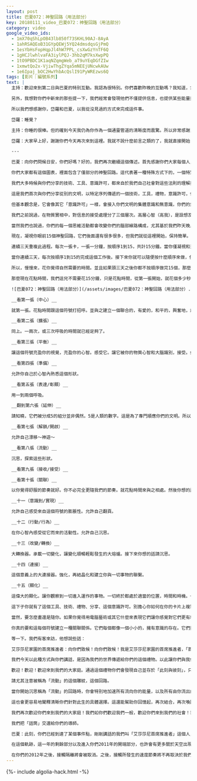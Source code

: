```yaml
---
layout: post
title: 巴夏072：神聖回路（用法部分）
key: 20180111_video_巴夏072：神聖回路（用法部分）
category: video
google_video_ids:
  - 1mX70qShLpOB43lb850f73SKHL90AJ-8AyA
  - 1ahRSAQEoB31GYpQEWj5YQ24dmsdqsGjPmQ
  - 1esYbHsFopHqpJl4hW7PPL_csXwGzYnTF6Q
  - 1gHCJlwhlvaFA3iylPQJ-3hb2qM7ksXwpPQ
  - 1tO9PBDC1K1aqNZqmgWeb_aT9uYEqDGfZIw
  - 1xmwtQo2x-VjiwThgZYqa5mNEEjUNcwkAUw
  - 1e6Ipaj_bOC2HwYhbAcQslI91PyWREzws6Q
tags: [影片｜編號系列]
text: |
  主持：歡迎來到第二日與巴夏的特別互動。我認為很特別。你們喜歡昨晚的互動嗎？我知道，岱羅將巴夏的訊息傳述得如此清晰，令人驚嘆。並且很多時候，不知道你們如何，當他說到某些話，我會覺得「是啊～，當然！這很合理啊。」當然這些信息部分是很新式與前沿的。所以，感謝大家來參加巴夏的通靈會。

  另外，我想對你們中新來的那些提一下，我們經常會發現他們不僅提供信息，也提供某些能量振頻。那些振頻是針對你個人設計的，針對你在人身旅途的此階段所需。所以這對個人是很有後續作用的，因為你的高我能夠運用這種能量來向你提供更多信息。所以，我們希望你瞭解這通常是怎麼起作用的，為何人們能夠通過使用這些信息來進化和提高生活質量。

  所以我們想感謝你，岱羅和巴夏，以我從沒見過的方式來完成這件事。

  岱羅：睡覺？

  主持：你睡的很棒。但的確到今天我仍為你作為一個通靈管道的清晰度而震驚。所以非常感謝，大家玩開心。

  岱羅：大家早上好，謝謝你們今天再次來到這裡。我就不說什麼前言之類的了，我就直接開始「睡覺」了哈。和巴夏玩開心，回見。

  ---

  巴夏：向你們問候日安，你們好嗎？好的，我們再次繼續這個傳述。首先感謝你們大家每個人，以誠摯的感激，感謝與我們共同創造這些互動。這允許我們的雙方的實相在構造上能夠產生某些振動頻率的改變。這次傳述是關於你們稱為的「神聖回路」的。

  你們大家都有這個圖表，裡面包含了僅部分的神聖回路。這代表著一種特殊方式下的，一個特別的工具，技術，反映性觀念。

  我們大多時候與你們分享的技術、工具、意識許可，都來自於我們自己社會對這些法則的理解與實踐。我們在我們的社會承襲和掌握了這個理念。這個特別的技術，被造化中其它的社會作為禮物傳遞給了我們。我們只會追溯一下那些雖不是此物的源頭，但與這個互動相關的對象。這個特別的技術，曾也被天狼星系統的物質文明承襲和掌握，並傳遞給了我們稱為「第一批」的混血文明，即莎拉娜婭或者雅耶奧（Yahyel），他們又將之傳遞給我們的文明，愛莎莎尼人。現在我們將之傳遞給你們。

  這是我們首次與你們分享從別的文明，以特定序列傳遞的一個技術，工具，禮物，意識許可，你們是下一個接受它的。我們現在會對你們解說它，使它成為你們自己的東西，將之承襲和掌握入你們自己的想像力以及文明裡。所以我們一會兒會給你們一些基本的說明：如何使用這個特殊的意識許可。請知曉屆時你也許也需要用到自己的想像力，想像力是你高層心智（highermind）和物質心智（physical mind）之間的管道，也與你的靈性導師（spiritguide）、你的「同時性」（synchronicity）、你對自己為了經歷此實相而做出的選擇的理解有關。你可以依靠這些事物來掌握這種觀念，這個工具，以任何適合你們的個體與集體的方式。

  但基本觀念是，它會像其它「意識許可」一樣，會接入你們文明的集體意識和無意識，你們的集體世界精神。這就是為什麼雖然你可以以各自的方式掌握它，它仍然會對大多數人都基本有效。雖然它是個意識許可，你只是在通過使用這個反映來允許自己更多地做自己。它會接入那些對你們大多數及其尋常的事物。因為它直接接入了你們腦部的腦神經線路。

  我們之前說過，在物質實相中，對信息的接受處理分了三個層次。高層心智（高我），是設想及構造者。物質大腦，是接收器，天線。物質心智是對經驗的感知者。這個傳遞下來的意識許可，禮物，分享是被專門設計過用於協助對你們的大腦（即接收天線）進行線路重組，從而容納多種不同事物。其中之一是你物質心智與高層心智的更充分交流。讓你的大腦不僅變為很具傳導性，甚至是超級富有傳導性的。從而允許信息更流暢，容易的雙向流通。從物質心智到高層心智，和從高層心智到物質心智。使大腦也像個網絡系統，能讓你更全面有效、容易地聯接，接入和獲得更多的信息，獲得更全面理解其它層面實相經驗的認知方式，進而接入更強的能力來感知覺察其它層面的實相和維度經驗。

  當然我們也說過，你們的每一個思維活動都會改變你們的腦部線路構成，尤其基於我們昨天晚上談到的關於移動到「平行實相」這個問題。你們的確每個瞬間都是不同的人，嶄新的人，就是字面意思。學習如何有意識地重組你的腦部線路會讓你更有效的變成你希望成為的樣子，成為你希望成為的人。也由此，進駐於反映了那個狀態的平行實相。

  現在，凝視你眼前15個神聖回路，它們後面還有很多很多，但我們就從這裡開始，保持簡單。首先，一種使用它們的方式是，自己花些時間把它們做成卡片。15張卡片，1到15，每張卡片一個回路及對應的一個詞。當你這樣做時，進入寧靜的冥想或入靜狀態，放鬆平和的狀態，在一個你覺得讓你放鬆平和的環境裡，可以有音樂，可以有色彩，隨便你喜歡，只要你覺得代表了你的平和，不受干擾狀態。接下來，你要按順序凝視每一張卡片，1分鐘一張，共用15分鐘。

  連續三天重複此過程。每次一張卡，一張一分鐘，按順序1到15，共計15分鐘。當你僅凝視和沉思的同時，允許你的心智思維漂流，吸收這個形狀，吸收與其對應的概念。不要思考，不要分析。僅接納它，僅凝視它，就讓你的眼睛成為你真正的靈魂之窗，通向你的心靈，心智以及一切。給自己空間來與這些形狀相處，同時知曉，它們是被特別設計來讓你的腦部神經回路自行重組，以代表這些像征形狀，從而使大腦能與這些形狀代表的概念一致運作，總體上這頭15個回路能讓你更整體性地（holistically）、超導性地、聯合性地獲取關於你自己、關於宇宙、關於一切萬有的知識與信息，以適合於你這個個體的方式，因你是造化的一個面向。

  當你連續三天，每次按順序1到15的完成這個工作後。接下來你就可以隨便按什麼順序來做，任何吸引你的順序，任何你希望用於集中的順序方式。你可以用那種方式做並且不必全部都做完，你也許會覺得某一天你只被它們中一個或兩個，三個或更多所吸引。但是，無論你決定這一天弄幾個，你不需要一天多於一次地去做這個，你可以一天兩次，一天三次，我不建議更多。你需要給你的大腦時間去適應、去結合、去吸收、去結晶化這些效能、這些適應性變化、這些回路。

  所以，慢慢來，花你覺得自然需要的時間。並且如果頭三天之後你都不按順序做完15個，那麼也要用適合的時間，即便你只做一個，別超過15分鐘。我們之前提過，在我們的「15分鐘&計數」的講座裡，以及你們已觀察到或將在冥想靜坐的原版體驗中觀察到的，15分鐘是你們實相架構裡，是最適合於為一個特定任務吸收信息，切換腦部線路結構的。超過15分鐘，就真不那麼有效了，有時，超過15分鐘，會在恰當的吸收、適應和結晶化之前，讓你丟失一點功效。以保持簡單，保持簡短，一直保持15分鐘以內。你不需要更長時間。我保證！

  那麼現在花點時間，我們這兒不需要花15分鐘，只是花點時間，從第一張開始，就花個多少秒按順序凝視每一張，1到15，這是給你的大腦介紹一下這個概念。你現在在給你的大腦做個預導，讓它知道接下來是什麼。因為物質心智很愛知曉接下來會發生什麼。所以我們給它點應有的時間，稍微準備下。

  ![巴夏072：神聖回路（用法部分）](/assets/images/巴夏072：神聖回路（用法部分）.jpg)

  __看第一張（中心）__

  就第一張。花點時間跟這個符號打招呼。並與之建立一個聯合的，有愛的，和平的，興奮地，創造性的，好玩的能量。

  __看第二張（擴張）__

  同上。一兩次，或三次呼吸的時間就已經足夠了。

  __看第三張（平衡）__

  讓這個符號充盈你的視覺，充盈你的心智。感受它。讓它被你的物質心智和大腦識別，接受。如果你同時想感受到一種被創造的大腦重組其神經回路的生理性感覺，也可以。因為這是這個意識許可的開端，即便以如此簡單的形式。

  __看第四張（準備）__

  允許你自己於心智內熟悉這個形狀。

  __看第五張（表達/彰顯）__

  用一到兩個呼吸。

  __翻到第六張（延伸）__

  請知曉，它們被分成5的組分並非偶然。5是人類的數字。這是為了專門順應你們的文明。所以以後我們給你們後面的回路時，也會是5個一組。好，請看第六張。

  __看第七張（解鎖/開啟）__

  允許自己漂移～神遊～

  __看第八張（流動）__

  沉思，探索這些形狀。

  __看第九張（接收/接受）__

  __看第十張（關聯）__

  以你覺得舒服的節奏就好。你不必完全更隨我們的節奏。就花點時間來與之相處。然後你想的話，翻頁。

  __十一（意識到/實現）__

  允許自己感受來自這個符號的膨脹性。允許自己翻頁。

  __十二（行動/行為）__

  在你心智內感受從它而來的活動性。允許自己沉思。

  __十三（改變/轉換）__

  大轉換器。承載一切變化，讓變化順暢輕鬆發生的大熔爐。接下來你想的話請沉思。

  __十四（連接）__

  這個意義上的大連接器。強化，再結晶化和建立你與一切事物的聯繫。

  __十五（顯化）__

  這偉大的顯化。讓你觀察到一切進入運作的事物。一切終於都處於適當的位置，時間和時機。一切你本已經連接到的事物，突然能夠在你的視線中出現。因為你已擴展了自己的頻率，使你能夠看到以前看不到的事物。這就是顯化的本質，即讓一直存在，但之前看不見的事物，現在能夠被看見。

  這下子你就有了這個工具、技術、禮物、分享、這個意識許可。別擔心你如何在你的卡片上複製這些符號。你可以用手畫。這是我們讓這個通靈者讓這些符號保持手繪的樣子的一個原因。你不需要把他們弄得更精確，你想的話也可以。你可以裝飾它們，裝點它們以任何你希望的形式，只要符號本身原封不動。你可以把它們弄得更精確。也可以就像這個一樣直接手繪。它們都會起效果的。這沒關係。並且某些情況下，如果你儘量去手繪它們，你將與這些回路更強地連接。因為你是用你的回路來做的這件事的，這樣更直接，或者說自然。

  當然，要怎麼畫還是隨你。如果你覺得用電腦藝術或其它什麼來表現它們讓你感覺對它們更有統御性，隨你。但請允許自己去感受，在你手繪、裝飾或者電腦製作完這些符號後，你和它們會不會感到有點疏遠了，而它們是不是還覺得它們是你的一個部分，你的一個延展，它們還能不能自然地與你關聯，這些才是最重要的。

  你真的要和這每個符號建立一種關聯關係。它們每個都像一個小小的，擁有意識的存在。它們擁有它們自己的振頻、實相、覺知，並且想要與你建立關係；想要在你的大腦神經回路里將它們自己表達為一副放大照片，一副編碼，以幫助大腦變成更流暢的接收器，更擴展的天線；想要借由你大腦，接收器，天線的輔助器，來幫助想像和靈感的管道容納下你的物質心智與高層意識間更大、更清晰、更活躍的交流對話。

  等一下。我們有客來訪，他想說些話：

  艾莎莎尼家園的首席推進者：向你們致候！向你們致候！我是艾莎莎尼家園的首席推進者，「首席推進者」將在你們的未來會被識別為政府的取代形式。我們沒有政府，我們只擁有協助人員，協助維護我們全體族群間心靈感應系統內的「同時同步性」（synchronicity）

  我們今天以此種方式與你們講話，是因為我們的世界傳遞給你們的這個禮物。以此讓你們與我們更加充分地連接，同時讓你們與自己更加充分地連接。我們向你們全體伸送（extend），對你們成為我們大家庭的一員的意向深刻感激，我們大家庭以此形式的延伸。

  歡迎！歡迎！歡迎來到我們的大家庭。通過這個禮物你們會發現自己並存於「此刻與彼刻」，只是相當字面的意思；通過這個禮物，你們會發現自己並存於「此處與彼處」，正如這句話一樣；通過這個禮物，你會發現時間和空間變得更靈活，更有可塑性。你們會發現你的認知變得更加協同於你們的根本自我、你們的核心存有、你們的創世之能的各種面向，並且更加同流於你的「同時同步性」（synchronicity）。

  請尤其注意被稱為「流動」的這個雕紋，這個回路。

  當你開始沉思稱為「流動」的回路時，你會特別地加速所有流向你的能量，以及所有由你流出的能量。當你協同於這個流動，你會更容易接收和發出那個你們實相裡轉譯為「無條件愛」的振頻。並且隨著你更渴望處於那個流動的途徑、通道、管道、渠道當中，你們會發現自己在很多具體的方面變得更加擴展，這能讓你們瞥見其它與你們同時存在的、與你們相關而有意義、與你們同步的實相。

  這也會更容易地闡釋清晰你們針對此生的具體選擇。這還能幫助你回憶起，再次結合，再次喚回，再度喚醒你對此物質實相做出的選擇，從而照亮你已經選擇的道路。並且賦予你更清楚更根本的認識，為什麼在你擁有的人生與存在裡實踐你的喜悅是理所應當的。並且讓你的經歷體驗與「你本所是」無分別，因為你就是你正在體驗的這個經歷本身。你就是一切萬有對它自身的體驗。用這個禮物來獲得壯麗豪華的體驗吧。

  我們再次歡迎你們來到我們的大家庭！我們如你們歡迎我們一般，歡迎你們來到我們的社會！我們向你們敬禮！（起身敬禮）

  我們把「話筒」交還給你們的導師。

  巴夏：此刻，你們已經到達了某個事件點，剛剛講話的我們叫「艾莎莎尼首席推進者」這個人，他給出了三個建議。這作為一個分水嶺，一個標示，「接觸」道路上的又一里程碑事件，以此讓你們從他的問候中知曉你們已經到達了開始進入另一個層面的點，擴展到另一個層面，另一個加速性層面來容納更多各式各樣的接觸，所以別吃驚哦，或者你希望吃驚的話也請便。

  在這個軌跡，這一年的剩餘部分以及進入你們2011年的開端部分，也許會有更多關於天空出現飛船的報導，以及更多你內在的活動，關於你自身還有你的記憶，很多是你們很多或者所有人已經發生的接觸，只是此刻還沒回憶起而已。但通過剛才這個分界線式的問候，你也許會發現你在你的夢境裡獲得了加速，或甚至就在你的物質實相清醒的狀態裡也開始回憶起你在其它層面以及你身處的層面已發生的接觸。並且你們回憶起已經發生的接觸的節奏，是我們用來衡量你們的社會能否接受更多回憶重聚的尺標。

  在你們的2012年之後，接觸隔離將會被取消。之後，接觸所發生的速度節奏將不再取決於我們所謂的「不干涉政策」，它將只會完全取決於你們通過自己的行為來決定是否準備好接觸。基於你們在你們世界裡做的事，基於你們內在的變化，以及你們內在對你們的星球上發生的一切的回應方式。從那個你們稱為特別「分水嶺」之後，舊循環的結束，2012年12月21日的新開端，會是最後一天我們自己阻止自己與你互動，之後將單方面由你們決定何時你們的世界想要開放、何時與我們還有其它存有進一步建立關係。所以，我們將這個工具作為特殊的禮物贈與你們，來紀念這個你們將你們自己作為新的人，在新的實相，從完全不同的當下創造出不同的歷史與完全不同的未來的新生與重生的時刻。所以恭喜你們！感謝你們為自己鼓掌。
---
```


{%- include algolia-hack.html -%}

